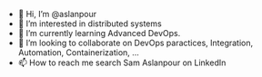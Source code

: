 - 👋 Hi, I’m @aslanpour
- 👀 I’m interested in distributed systems
- 🌱 I’m currently learning Advanced DevOps.
- 💞️ I’m looking to collaborate on DevOps paractices, Integration, Automation, Containerization, ...
- 📫 How to reach me search Sam Aslanpour on LinkedIn

<!---
aslanpour/aslanpour is a ✨ special ✨ repository because its `README.md` (this file) appears on your GitHub profile.
You can click the Preview link to take a look at your changes.
--->
